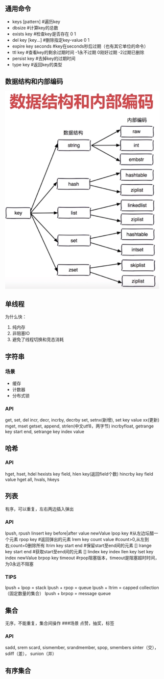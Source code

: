 ## 通用命令
- keys [pattern] #遍历key
- dbsize #计算key的总数
- exists key #检查key是否存在 0 1
- del key [key...] #删除指定key-value 0 1
- expire key seconds #key在seconds秒后过期（也有其它单位的命令）
- ttl key #查看key的剩余过期时间 -1永不过期 0刚好过期 -2过期已删除
- persist key #去掉key的过期时间
- type key #返回key的类型

## 数据结构和内部编码
![title](https://raw.githubusercontent.com/Elingering/note-images/master/gitnote/2020/03/26/Snipaste_2020-03-26_17-22-15-1585214568363.png)


## 单线程
为什么快：
1. 纯内存
2. 非阻塞IO
3. 避免了线程切换和竞态消耗

## 字符串
### 场景
- 缓存
- 计数器
- 分布式锁

### API
get, set, del
incr, decr, incrby, decrby
set, setnx(新增), set key value xx(更新)
mget, mset
getset, append, strlen(中文utf8，两字节)
incrbyfloat, getrange key start end, setrange key index value

## 哈希
### API
hget, hset, hdel
hexists key field, hlen key(返回field个数)
hincrby key field value
hget all, hvals, hkeys

## 列表
有序，可以重复，左右两边插入弹出
### API
lpush, rpush
linsert key before|after value newValue
lpop key #从左边坛醋一个元素
rpop key #返回弹出的元素
lrem key count value #count>0,从左到右;count=0删除所有
ltrim key start end #保留start至end间的元素 []
lrange key start end #获取start至end间的元素 []
lindex key index
llen key
lset key index newValue
brpop key timeout #rpop阻塞版本，timeout是阻塞超时时间，为0永远不阻塞

### TIPS
lpush + lpop = stack
lpush + rpop = queue
lpush + ltrim = capped collection（固定数量的集合）
lpush + brpop = message queue

## 集合
无序，不能重复，集合间操作
###场景
点赞，抽奖，标签
### API
sadd, srem
scard, sismember, srandmember, spop, smembers
sinter（交）， sdiff（差）， sunion（并）

## 有序集合
